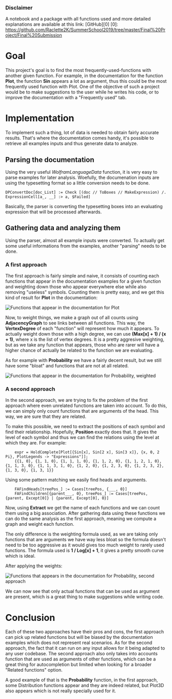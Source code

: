 ### Disclaimer
A notebook and a package with all functions used and more detailed explanations are available at this link: [GitHub][0] 
[0]: https://github.com/Raclette2K/SummerSchool2019/tree/master/Final%20Project/Final%20Submission

# Goal
This project's goal is to find the most frequently-used-functions with another given function. For example, in the documentation for the function **Plot**, the function **Sin** appears a lot as argument, thus this could be the most frequently used function with Plot.
One of the objective of such a project would be to make suggestions to the user while he writes his code, or to improve the documentation with a "Frequently used" tab.

# Implementation
To implement such a thing, lot of data is needed to obtain fairly accurate results. That's where the documentation comes handy, it's possible to retrieve all examples inputs and thus generate data to analyze.

## Parsing the documentation
Using the very useful *WolframLanguageData* function, it is very easy to parse examples for later analysis. Woefully, the documenation inputs are using the typesetting format so a little conversion needs to be done.

    DPConvertDoc[doc_List] := Check [(doc // ToBoxes // MakeExpression) /. ExpressionCell[a_, __] :> a, $Failed]

Basically, the parser is converting the typesetting boxes into an evaluating expression that will be processed afterwards.

## Gathering data and analyzing them
Using the parser, almost all example inputs were converted. To actually get some useful informations from the examples, another "parsing" needs to be done. 

### A first approach
The first approach is fairly simple and naive, it consists of counting each functions that appear in the documentation examples for a given function and weighting down those who appear everywhere else while also removing "useless" symbols.
Counting them is pretty easy, and we get this kind of result for **Plot** in the documentation:

![Functions that appear in the documentation for Plot][1]


[1]: https://community.wolfram.com//c/portal/getImageAttachment?filename=ex1.png&userId=1726574

Now, to weight things, we make a graph out of all counts using **AdjacencyGraph** to see links between all functions. This way, the **VertexDegree** of each "function" will represent how much it appears.
To actually weight down those with a high degree, we can use **(Max[x] + 1) / (x + 1)**, where x is the list of vertex degrees. It is a pretty aggresive weighting, but as we take any function that appears, those who are rarer will have a higher chance of actually be related to the function we are evaluating.

As for example with **Probability** we have a fairly decent result, but we still have some "bloat" and functions that are not at all related.

![Functions that appear in the documentation for Probability, weighted][2]

[2]: https://community.wolfram.com//c/portal/getImageAttachment?filename=ex2.png&userId=1726574

### A second approach
In the second approach, we are trying to fix the problem of the first approach where even unrelated functions are taken into account. To do this, we can simply only count functions that are arguments of the head. This way, we are sure that they are related.

To make this possible, we need to extract the positions of each symbol and find their relationship. Hopefully, **Position** exactly does that. It gives the level of each symbol and thus we can find the relations using the level at which they are. For example:

        expr = HoldComplete[Plot[{Sin[x], Sin[2 x], Sin[3 x]}, {x, 0, 2 Pi}, PlotLegends -> "Expressions"]];
        {{1, 0}, {1, 1, 0}, {1, 1, 1, 0}, {1, 1, 2, 0}, {1, 1, 2, 1, 0}, {1, 1, 3, 0}, {1, 1, 3, 1, 0}, {1, 2, 0}, {1, 2, 3, 0}, {1, 2, 3, 2}, {1, 3, 0}, {1, 3, 1}}

Using some pattern matching we easily find heads and arguments.

        FAFindHeads[treePos_] := Cases[treePos, {___, 0}]
        FAFindChildren[{parent___, 0}, treePos_] := Cases[treePos, {parent, Except[0]} | {parent, Except[0], 0}]

Now, using **Extract** we get the name of each functions and we can count them using a big association. After gathering data using these functions we can do the same analysis as the first approach, meaning we compute a graph and weight each function.

The only difference is the weighting formula used, as we are taking only functions that are arguments we have way less bloat so the formula doesn't need to be too aggressive as it would gives too much weight to rarely used functions. The formula used is **1 / Log[x] + 1**, it gives a pretty smooth curve which is ideal.

After applying the weights:

![Functions that appears in the documentation for Probability, second approach][4]

[4]: https://community.wolfram.com//c/portal/getImageAttachment?filename=ex3.png&userId=1726574

We can now see that only actual functions that can be used as argument are present, which is a great thing to make suggestions while writing code.

# Conclusion
Each of these two approaches have their pros and cons, the first approach can pick up related functions but will be biased by the documentation examples which does not represent real scenarios. As for the second approach, the fact that it can run on any input allows for it being adapted to any user codebase. The second approach also only takes into accounts function that are used as arguments of other functions, which can be a great thing for autocompletion but limited when looking for a broader "Related functions" option. 

A good example of that is the **Probability** function, in the first approach, some Distribution functions appear and they are indeed related, but Plot3D also appears which is not really specially used for it.
